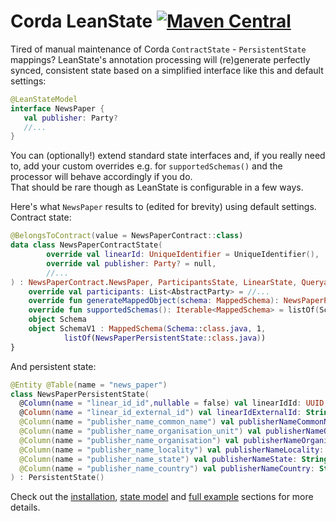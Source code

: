 # Corda LeanState [![Maven Central](https://img.shields.io/maven-central/v/com.github.manosbatsis.corda.leanstate/leanstate-contracts.svg)](https://repo1.maven.org/maven2/com/github/manosbatsis/corda/leanstate/)

Tired of manual maintenance of Corda `ContractState` - `PersistentState` mappings?
LeanState's annotation processing will (re)generate perfectly synced, consistent 
state based on a simplified interface like this and default settings:

```kotlin
@LeanStateModel
interface NewsPaper {
   val publisher: Party?
   //...
}
```

You can (optionally!) extend standard state interfaces and, 
if you really need to, add your custom overrides e.g.  for `supportedSchemas()` 
and the processor will behave accordingly if you do.  
That should be rare though as LeanState is configurable 
in a few ways. 

Here's what `NewsPaper` results to (edited for brevity) using default settings. 
Contract state:

```kotlin
@BelongsToContract(value = NewsPaperContract::class)
data class NewsPaperContractState(
        override val linearId: UniqueIdentifier = UniqueIdentifier(),
        override val publisher: Party? = null,
        //...
) : NewsPaperContract.NewsPaper, ParticipantsState, LinearState, QueryableState {
    override val participants: List<AbstractParty> = //...
    override fun generateMappedObject(schema: MappedSchema): NewsPaperPersistentState = //...
    override fun supportedSchemas(): Iterable<MappedSchema> = listOf(SchemaV1)
    object Schema
    object SchemaV1 : MappedSchema(Schema::class.java, 1,
            listOf(NewsPaperPersistentState::class.java))
}
```

And persistent state:

```kotlin
@Entity @Table(name = "news_paper")
class NewsPaperPersistentState(
  @Column(name = "linear_id_id",nullable = false) val linearIdId: UUID,
  @Column(name = "linear_id_external_id") val linearIdExternalId: String? = null,
  @Column(name = "publisher_name_common_name") val publisherNameCommonName: String? = null,
  @Column(name = "publisher_name_organisation_unit") val publisherNameOrganisationUnit: String? = null,
  @Column(name = "publisher_name_organisation") val publisherNameOrganisation: String?,
  @Column(name = "publisher_name_locality") val publisherNameLocality: String?,
  @Column(name = "publisher_name_state") val publisherNameState: String? = null,
  @Column(name = "publisher_name_country") val publisherNameCountry: String?,
) : PersistentState()

```

Check out the [installation](https://manosbatsis.github.io/corda-lean-state/installation), 
[state model](https://manosbatsis.github.io/corda-lean-state/state-model) 
and [full example](https://manosbatsis.github.io/corda-lean-state/full-example) sections 
for more details.
